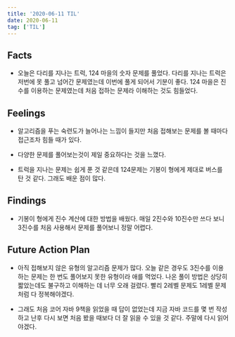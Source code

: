 ```yaml
---
title: '2020-06-11 TIL'
date: 2020-06-11
tag: ['TIL']
---
```


## Facts

- 오늘은 다리를 지나는 트럭, 124 마을의 숫자 문제를 풀었다. 다리를 지나는 트럭은 저번에 못 풀고 넘어간 문제였는데 이번에 풀게 되어서 기분이 좋다. 124 마을은 진수를 이용하는 문제였는데 처음 접하는 문제라 이해하는 것도 힘들었다.

## Feelings

- 알고리즘을 푸는 숙련도가 늘어나는 느낌이 들지만 처음 접해보는 문제를 볼 때마다 접근조차 힘들 때가 있다.

- 다양한 문제를 풀어보는것이 제일 중요하다는 것을 느꼈다.

- 트럭을 지나는 문제는 쉽게 푼 것 같은데 124문제는 기봉이 형에게 제대로 버스를 탄 것 같다. 그래도 배운 점이 많다.

## Findings

- 기봉이 형에게 진수 계산에 대한 방법을 배웠다. 매일 2진수와 10진수만 쓰다 보니 3진수를 처음 사용해서 문제를 풀어보니 정말 어렵다.

## Future Action Plan

- 아직 접해보지 않은 유형의 알고리즘 문제가 많다. 오늘 같은 경우도 3진수를 이용하는 문제는 한 번도 풀어보지 못한 유형이라 애를 먹었다. 나온 풀이 방법은 상당히 짧았는데도 불구하고 이해하는 데 너무 오래 걸렸다. 빨리 2레벨 문제도 1레벨 문제처럼 다 정복해야겠다.

- 그래도 처음 코어 자바 9책을 읽었을 때 답이 없었는데 지금 자바 코드를 몇 번 작성하고 난후 다시 보면 처음 봤을 때보다 더 잘 읽을 수 있을 것 같다. 주말에 다시 읽어야겠다.
